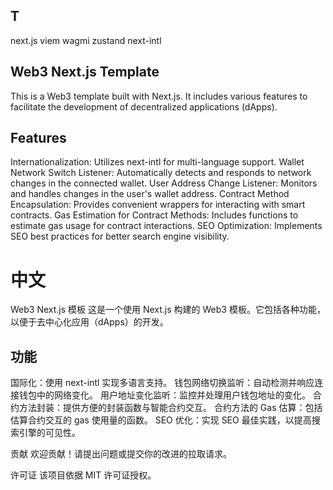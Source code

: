 ## T

next.js
viem
wagmi
zustand
next-intl

## Web3 Next.js Template

This is a Web3 template built with Next.js. It includes various features to facilitate the development of decentralized applications (dApps).

## Features

Internationalization: Utilizes next-intl for multi-language support.
Wallet Network Switch Listener: Automatically detects and responds to network changes in the connected wallet.
User Address Change Listener: Monitors and handles changes in the user's wallet address.
Contract Method Encapsulation: Provides convenient wrappers for interacting with smart contracts.
Gas Estimation for Contract Methods: Includes functions to estimate gas usage for contract interactions.
SEO Optimization: Implements SEO best practices for better search engine visibility.

# 中文

Web3 Next.js 模板
这是一个使用 Next.js 构建的 Web3 模板。它包括各种功能，以便于去中心化应用（dApps）的开发。

## 功能

国际化：使用 next-intl 实现多语言支持。
钱包网络切换监听：自动检测并响应连接钱包中的网络变化。
用户地址变化监听：监控并处理用户钱包地址的变化。
合约方法封装：提供方便的封装函数与智能合约交互。
合约方法的 Gas 估算：包括估算合约交互的 gas 使用量的函数。
SEO 优化：实现 SEO 最佳实践，以提高搜索引擎的可见性。

贡献
欢迎贡献！请提出问题或提交你的改进的拉取请求。

许可证
该项目依据 MIT 许可证授权。

